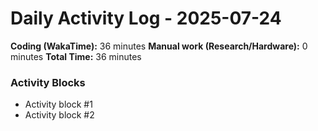 # Daily Activity Log - 2025-07-24

**Coding (WakaTime):** 36 minutes
**Manual work (Research/Hardware):** 0 minutes
**Total Time:** 36 minutes

### Activity Blocks
- Activity block #1
- Activity block #2
